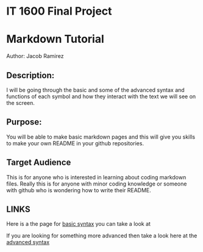 # IT 1600 Final Project

Markdown Tutorial
===================================
Author: Jacob Ramirez

Description: 
------------
I will be going through the basic and some of the advanced syntax and functions of each symbol and how they interact with the text we will see on the screen. 

Purpose: 
--------
You will be able to make basic markdown pages and this will give you skills to make your own README in your github repositories.

Target Audience
---------------
This is for anyone who is interested in learning about coding markdown files. Really this is for anyone with minor coding knowledge or someone with github who is wondering how to write their README. 

## LINKS
Here is a the page for [basic syntax](BasicSyntax.md) you can take a look at

If you are looking for something more advanced then take a look here at the [advanced syntax](BasicSyntax.md)
